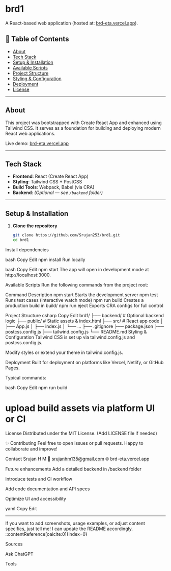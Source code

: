 # brd1

A React-based web application (hosted at: [brd-eta.vercel.app](https://brd-eta.vercel.app)).

## 🚀 Table of Contents

- [About](#about)  
- [Tech Stack](#tech-stack)  
- [Setup & Installation](#setup--installation)  
- [Available Scripts](#available-scripts)  
- [Project Structure](#project-structure)  
- [Styling & Configuration](#styling--configuration)  
- [Deployment](#deployment)  
- [License](#license)

---

## About

This project was bootstrapped with Create React App and enhanced using Tailwind CSS. It serves as a foundation for building and deploying modern React web applications.

Live demo: [brd-eta.vercel.app](https://brd-eta.vercel.app)

---

## Tech Stack

- **Frontend**: React (Create React App)  
- **Styling**: Tailwind CSS + PostCSS  
- **Build Tools**: Webpack, Babel (via CRA)  
- **Backend**: *(Optional — see `/backend` folder)*

---

## Setup & Installation

1. **Clone the repository**  
   ```bash
   git clone https://github.com/Srujan253/brd1.git
   cd brd1
Install dependencies

bash
Copy
Edit
npm install
Run locally

bash
Copy
Edit
npm start
The app will open in development mode at http://localhost:3000.

Available Scripts
Run the following commands from the project root:

Command	Description
npm start	Starts the development server
npm test	Runs test cases (interactive watch mode)
npm run build	Creates a production build in build/
npm run eject	Exports CRA configs for full control

Project Structure
csharp
Copy
Edit
brd1/
├── backend/           # Optional backend logic
├── public/            # Static assets & index.html
├── src/               # React app code
│   ├── App.js
│   ├── index.js
│   └── ...
├── .gitignore
├── package.json
├── postcss.config.js
├── tailwind.config.js
└── README.md
Styling & Configuration
Tailwind CSS is set up via tailwind.config.js and postcss.config.js.

Modify styles or extend your theme in tailwind.config.js.

Deployment
Built for deployment on platforms like Vercel, Netlify, or GitHub Pages.

Typical commands:

bash
Copy
Edit
npm run build
# upload build assets via platform UI or CI
License
Distributed under the MIT License. (Add LICENSE file if needed)

✨ Contributing
Feel free to open issues or pull requests. Happy to collaborate and improve!

Contact
Srujan H M
📧 srujanhm135@gmail.com
🌐 brd-eta.vercel.app

Future enhancements
Add a detailed backend in /backend folder

Introduce tests and CI workflow

Add code documentation and API specs

Optimize UI and accessibility

yaml
Copy
Edit

---

If you want to add screenshots, usage examples, or adjust content specifics, just tell me! I can update the README accordingly.
::contentReference[oaicite:0]{index=0}








Sources

Ask ChatGPT



Tools



